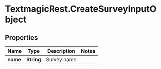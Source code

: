 # TextmagicRest.CreateSurveyInputObject

## Properties
Name | Type | Description | Notes
------------ | ------------- | ------------- | -------------
**name** | **String** | Survey name | 


